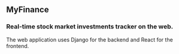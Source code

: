 ## MyFinance
### Real-time stock market investments tracker on the web.
The web application uses Django for the backend and React for the frontend.
